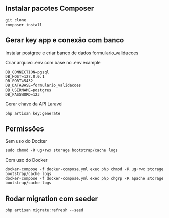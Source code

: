 ## Instalar pacotes Composer
```
git clone 
composer install
```

## Gerar key app e conexão com banco
Instalar postgree e criar banco de dados formulario_validacoes

Criar arquivo .env com base no .env.example

```
DB_CONNECTION=pgsql
DB_HOST=127.0.0.1
DB_PORT=5432
DB_DATABASE=formulario_validacoes
DB_USERNAME=postgres
DB_PASSWORD=123
```

Gerar chave da API Laravel

```
php artisan key:generate
```

## Permissões
Sem uso do Docker
```
sudo chmod -R ug+rwx storage bootstrap/cache logs
```
Com uso do Docker
```
docker-compose -f docker-compose.yml exec php chmod -R ug+rwx storage bootstrap/cache logs
docker-compose -f docker-compose.yml exec php chgrp -R apache storage bootstrap/cache logs
```

## Rodar migration com seeder
```
php artisan migrate:refresh --seed
```
